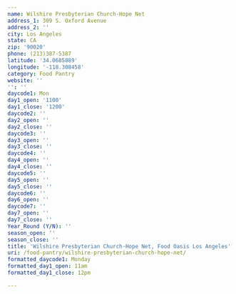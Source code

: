 ```yaml
---
name: Wilshire Presbyterian Church-Hope Net
address_1: 309 S. Oxford Avenue
address_2: ''
city: Los Angeles
state: CA
zip: '90020'
phone: (213)387-5387
latitude: '34.0685889'
longitude: '-118.308458'
category: Food Pantry
website: ''
'': ''
daycode1: Mon
day1_open: '1100'
day1_close: '1200'
daycode2: ''
day2_open: ''
day2_close: ''
daycode3: ''
day3_open: ''
day3_close: ''
daycode4: ''
day4_open: ''
day4_close: ''
daycode5: ''
day5_open: ''
day5_close: ''
daycode6: ''
day6_open: ''
daycode7: ''
day7_open: ''
day7_close: ''
Year_Round (Y/N): ''
season_open: ''
season_close: ''
title: 'Wilshire Presbyterian Church-Hope Net, Food Oasis Los Angeles'
uri: /food-pantry/wilshire-presbyterian-church-hope-net/
formatted_daycode1: Monday
formatted_day1_open: 11am
formatted_day1_close: 12pm

---
```

